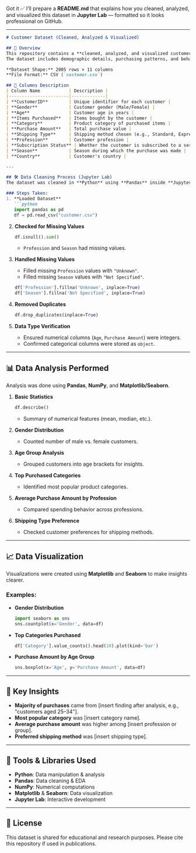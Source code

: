 Got it ✅
I’ll prepare a **README.md** that explains how you cleaned, analyzed, and visualized this dataset in **Jupyter Lab** — formatted so it looks professional on GitHub.

---

````markdown
# Customer Dataset (Cleaned, Analyzed & Visualized)

## 📌 Overview
This repository contains a **cleaned, analyzed, and visualized customer dataset**.  
The dataset includes demographic details, purchasing patterns, and behavioral attributes, making it suitable for exploratory data analysis (EDA), visualization, and predictive modeling.

**Dataset Shape:** 2005 rows × 11 columns  
**File Format:** CSV (`customer.csv`)  

## 📂 Columns Description
| Column Name           | Description |
|-----------------------|-------------|
| **CustomerID**        | Unique identifier for each customer |
| **Gender**            | Customer gender (Male/Female) |
| **Age**               | Customer age in years |
| **Items Purchased**   | Items bought by the customer |
| **Category**          | Product category of purchased items |
| **Purchase Amount**   | Total purchase value |
| **Shipping Type**     | Shipping method chosen (e.g., Standard, Express) |
| **Profession**        | Customer profession |
| **Subscription Status** | Whether the customer is subscribed to a service (Yes/No) |
| **Season**            | Season during which the purchase was made |
| **Country**           | Customer's country |

---

## 🛠 Data Cleaning Process (Jupyter Lab)
The dataset was cleaned in **Python** using **Pandas** inside **Jupyter Lab**.

### Steps Taken:
1. **Loaded Dataset**
   ```python
   import pandas as pd
   df = pd.read_csv("customer.csv")
````

2. **Checked for Missing Values**

   ```python
   df.isnull().sum()
   ```

   * `Profession` and `Season` had missing values.

3. **Handled Missing Values**

   * Filled missing `Profession` values with `"Unknown"`.
   * Filled missing `Season` values with `"Not Specified"`.

   ```python
   df['Profession'].fillna('Unknown', inplace=True)
   df['Season'].fillna('Not Specified', inplace=True)
   ```

4. **Removed Duplicates**

   ```python
   df.drop_duplicates(inplace=True)
   ```

5. **Data Type Verification**

   * Ensured numerical columns (`Age`, `Purchase Amount`) were integers.
   * Confirmed categorical columns were stored as `object`.

---

## 📊 Data Analysis Performed

Analysis was done using **Pandas**, **NumPy**, and **Matplotlib/Seaborn**.

1. **Basic Statistics**

   ```python
   df.describe()
   ```

   * Summary of numerical features (mean, median, etc.).

2. **Gender Distribution**

   * Counted number of male vs. female customers.

3. **Age Group Analysis**

   * Grouped customers into age brackets for insights.

4. **Top Purchased Categories**

   * Identified most popular product categories.

5. **Average Purchase Amount by Profession**

   * Compared spending behavior across professions.

6. **Shipping Type Preference**

   * Checked customer preferences for shipping methods.

---

## 📈 Data Visualization

Visualizations were created using **Matplotlib** and **Seaborn** to make insights clearer.

### Examples:

* **Gender Distribution**

  ```python
  import seaborn as sns
  sns.countplot(x='Gender', data=df)
  ```
* **Top Categories Purchased**

  ```python
  df['Category'].value_counts().head(10).plot(kind='bar')
  ```
* **Purchase Amount by Age Group**

  ```python
  sns.boxplot(x='Age', y='Purchase Amount', data=df)
  ```

---

## 📌 Key Insights

* **Majority of purchases** came from \[insert finding after analysis, e.g., "customers aged 25–34"].
* **Most popular category** was \[insert category name].
* **Average purchase amount** was higher among \[insert profession or group].
* **Preferred shipping method** was \[insert shipping type].

---

## 🚀 Tools & Libraries Used

* **Python**: Data manipulation & analysis
* **Pandas**: Data cleaning & EDA
* **NumPy**: Numerical computations
* **Matplotlib** & **Seaborn**: Data visualization
* **Jupyter Lab**: Interactive development

---

## 📄 License

This dataset is shared for educational and research purposes. Please cite this repository if used in publications.

